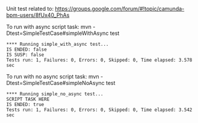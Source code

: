 Unit test related to: https://groups.google.com/forum/#!topic/camunda-bpm-users/8fUx40_PhAs

To run with async script task: 
mvn -Dtest=SimpleTestCase#simpleWithAsync test 

```
**** Running simple_with_async test...
IS ENDED: false
IS SUSP: false
Tests run: 1, Failures: 0, Errors: 0, Skipped: 0, Time elapsed: 3.578 sec
```

To run with no async script task: 
mvn -Dtest=SimpleTestCase#simpleNoAsync test 

```
**** Running simple_no_async test...
SCRIPT TASK HERE
IS ENDED: true
Tests run: 1, Failures: 0, Errors: 0, Skipped: 0, Time elapsed: 3.542 sec
```
